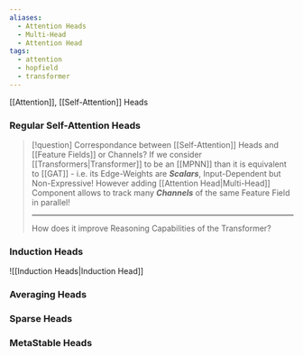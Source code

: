 ```yaml
---
aliases:
  - Attention Heads
  - Multi-Head
  - Attention Head
tags:
  - attention
  - hopfield
  - transformer
---
```

[[Attention]], [[Self-Attention]] Heads
### Regular Self-Attention Heads

> [!question]
> Correspondance between [[Self-Attention]] Heads and [[Feature Fields]] or Channels? 
> If we consider [[Transformers|Transformer]] to be an [[MPNN]] than it is equivalent to [[GAT]] - i.e. its Edge-Weights are ***Scalars***, Input-Dependent but Non-Expressive! However adding [[Attention Head|Multi-Head]] Component allows to track many ***Channels*** of the same Feature Field in parallel!
> 
> ---
> How does it improve Reasoning Capabilities of the Transformer?
### Induction Heads
![[Induction Heads|Induction Head]]

### Averaging Heads

### Sparse Heads

### MetaStable Heads
